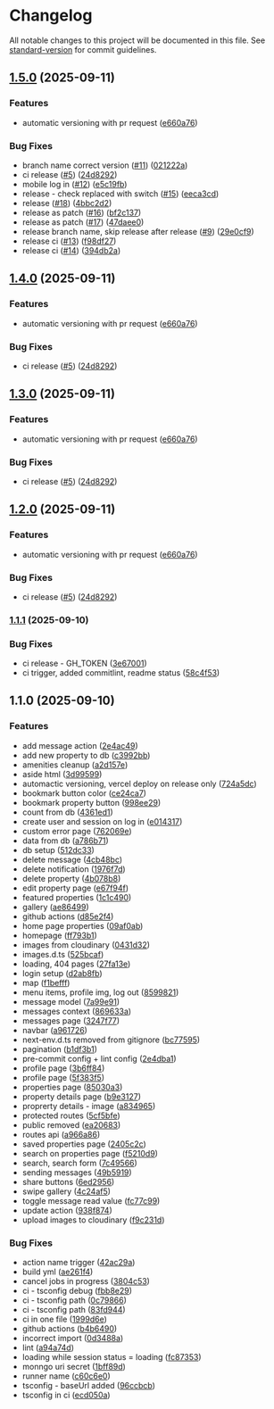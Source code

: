 # Changelog

All notable changes to this project will be documented in this file. See [standard-version](https://github.com/conventional-changelog/standard-version) for commit guidelines.

## [1.5.0](https://github.com/JedrzejTymiec/Next_PropertyPulse/compare/v1.1.1...v1.5.0) (2025-09-11)


### Features

* automatic versioning with pr request ([e660a76](https://github.com/JedrzejTymiec/Next_PropertyPulse/commit/e660a76593a6968ea0f997e2a49b7bc2c56d0037))


### Bug Fixes

* branch name correct version ([#11](https://github.com/JedrzejTymiec/Next_PropertyPulse/issues/11)) ([021222a](https://github.com/JedrzejTymiec/Next_PropertyPulse/commit/021222aade1246869440cb79c4d0e7f6d0c48961))
* ci release ([#5](https://github.com/JedrzejTymiec/Next_PropertyPulse/issues/5)) ([24d8292](https://github.com/JedrzejTymiec/Next_PropertyPulse/commit/24d829274ea4b6090276fb3010aafa60d38f032a))
* mobile log in ([#12](https://github.com/JedrzejTymiec/Next_PropertyPulse/issues/12)) ([e5c19fb](https://github.com/JedrzejTymiec/Next_PropertyPulse/commit/e5c19fb41af178d9863340d0a18c5b6d9a5bca24))
* release - check replaced with switch ([#15](https://github.com/JedrzejTymiec/Next_PropertyPulse/issues/15)) ([eeca3cd](https://github.com/JedrzejTymiec/Next_PropertyPulse/commit/eeca3cdc533c86db24fc0a8a8f1a5a6d445df2db))
* release ([#18](https://github.com/JedrzejTymiec/Next_PropertyPulse/issues/18)) ([4bbc2d2](https://github.com/JedrzejTymiec/Next_PropertyPulse/commit/4bbc2d25af680a1bec20a61077ea7ee5db6685f7))
* release as patch ([#16](https://github.com/JedrzejTymiec/Next_PropertyPulse/issues/16)) ([bf2c137](https://github.com/JedrzejTymiec/Next_PropertyPulse/commit/bf2c137a2de9785861b8211e0ed3788490baa97f))
* release as patch ([#17](https://github.com/JedrzejTymiec/Next_PropertyPulse/issues/17)) ([47daee0](https://github.com/JedrzejTymiec/Next_PropertyPulse/commit/47daee012afbf23ed6e2f048a1db53cee276fd99))
* release branch name, skip release after release ([#9](https://github.com/JedrzejTymiec/Next_PropertyPulse/issues/9)) ([29e0cf9](https://github.com/JedrzejTymiec/Next_PropertyPulse/commit/29e0cf986585f2ed957b0a3e6bdded3c47ee9951))
* release ci ([#13](https://github.com/JedrzejTymiec/Next_PropertyPulse/issues/13)) ([f98df27](https://github.com/JedrzejTymiec/Next_PropertyPulse/commit/f98df2713fd65abb8b2f27ff8e974fc9cf85996a))
* release ci ([#14](https://github.com/JedrzejTymiec/Next_PropertyPulse/issues/14)) ([394db2a](https://github.com/JedrzejTymiec/Next_PropertyPulse/commit/394db2ae90faeaf3a60070b3a757e6bf41f91363))

## [1.4.0](https://github.com/JedrzejTymiec/Next_PropertyPulse/compare/v1.1.1...v1.4.0) (2025-09-11)


### Features

* automatic versioning with pr request ([e660a76](https://github.com/JedrzejTymiec/Next_PropertyPulse/commit/e660a76593a6968ea0f997e2a49b7bc2c56d0037))


### Bug Fixes

* ci release ([#5](https://github.com/JedrzejTymiec/Next_PropertyPulse/issues/5)) ([24d8292](https://github.com/JedrzejTymiec/Next_PropertyPulse/commit/24d829274ea4b6090276fb3010aafa60d38f032a))

## [1.3.0](https://github.com/JedrzejTymiec/Next_PropertyPulse/compare/v1.1.1...v1.3.0) (2025-09-11)


### Features

* automatic versioning with pr request ([e660a76](https://github.com/JedrzejTymiec/Next_PropertyPulse/commit/e660a76593a6968ea0f997e2a49b7bc2c56d0037))


### Bug Fixes

* ci release ([#5](https://github.com/JedrzejTymiec/Next_PropertyPulse/issues/5)) ([24d8292](https://github.com/JedrzejTymiec/Next_PropertyPulse/commit/24d829274ea4b6090276fb3010aafa60d38f032a))

## [1.2.0](https://github.com/JedrzejTymiec/Next_PropertyPulse/compare/v1.1.1...v1.2.0) (2025-09-11)


### Features

* automatic versioning with pr request ([e660a76](https://github.com/JedrzejTymiec/Next_PropertyPulse/commit/e660a76593a6968ea0f997e2a49b7bc2c56d0037))


### Bug Fixes

* ci release ([#5](https://github.com/JedrzejTymiec/Next_PropertyPulse/issues/5)) ([24d8292](https://github.com/JedrzejTymiec/Next_PropertyPulse/commit/24d829274ea4b6090276fb3010aafa60d38f032a))

### [1.1.1](https://github.com/JedrzejTymiec/Next_PropertyPulse/compare/v1.1.0...v1.1.1) (2025-09-10)


### Bug Fixes

* ci release - GH_TOKEN ([3e67001](https://github.com/JedrzejTymiec/Next_PropertyPulse/commit/3e67001aa93c24cc070b64d304728c13ef8825ee))
* ci trigger, added commitlint, readme status ([58c4f53](https://github.com/JedrzejTymiec/Next_PropertyPulse/commit/58c4f5324c90097ff6ca0686497add4d821b0963))

## 1.1.0 (2025-09-10)


### Features

* add message action ([2e4ac49](https://github.com/JedrzejTymiec/Next_PropertyPulse/commit/2e4ac4930c6c18712f6bcafccfe25a38b164604a))
* add new property to db ([c3992bb](https://github.com/JedrzejTymiec/Next_PropertyPulse/commit/c3992bbf9c6aacae38b58ae970c6824bd956476a))
* amenities cleanup ([a2d157e](https://github.com/JedrzejTymiec/Next_PropertyPulse/commit/a2d157e98d96be839d276a82f49863ce52ef680d))
* aside html ([3d99599](https://github.com/JedrzejTymiec/Next_PropertyPulse/commit/3d99599220c11369a7ebe8e0ad83f41169191191))
* automactic versioning, vercel deploy on release only ([724a5dc](https://github.com/JedrzejTymiec/Next_PropertyPulse/commit/724a5dc6d392f321780ae85ed98952199439e6cc))
* bookmark button color ([ce24ca7](https://github.com/JedrzejTymiec/Next_PropertyPulse/commit/ce24ca7e3111841b2e14073ee45dbfd9c6da1877))
* bookmark property button ([998ee29](https://github.com/JedrzejTymiec/Next_PropertyPulse/commit/998ee29b7f13fc04a5ea2b57e35417e8a7fdc171))
* count from db ([4361ed1](https://github.com/JedrzejTymiec/Next_PropertyPulse/commit/4361ed1fd1af46cbcd32139cd71ed2378256f8cf))
* create user and session on log in ([e014317](https://github.com/JedrzejTymiec/Next_PropertyPulse/commit/e014317df6c1de9ffdefea0d7e805d36ba17c172))
* custom error page ([762069e](https://github.com/JedrzejTymiec/Next_PropertyPulse/commit/762069e3c7889db42b18c2344886abaabfec5c36))
* data from db ([a786b71](https://github.com/JedrzejTymiec/Next_PropertyPulse/commit/a786b7147313c26a532efd113a0a0571d6b9b52f))
* db setup ([512dc33](https://github.com/JedrzejTymiec/Next_PropertyPulse/commit/512dc33fbb99ef74944376f7ea6db39a05163dca))
* delete message ([4cb48bc](https://github.com/JedrzejTymiec/Next_PropertyPulse/commit/4cb48bcad573042668e624cde84be01fdbe50bea))
* delete notification ([1976f7d](https://github.com/JedrzejTymiec/Next_PropertyPulse/commit/1976f7d037bc09280638a36aded13df972ad54a6))
* delete property ([4b078b8](https://github.com/JedrzejTymiec/Next_PropertyPulse/commit/4b078b88a9010c63695d03406cc3ee61934503db))
* edit property page ([e67f94f](https://github.com/JedrzejTymiec/Next_PropertyPulse/commit/e67f94f42e568b875e872410440a649e51322a39))
* featured properties ([1c1c490](https://github.com/JedrzejTymiec/Next_PropertyPulse/commit/1c1c49051b0a20a84afe541a66c8c2cf7fd4ae02))
* gallery ([ae86499](https://github.com/JedrzejTymiec/Next_PropertyPulse/commit/ae864992afd8d8fb9de6b71f5fc39c8aaeb6e753))
* github actions ([d85e2f4](https://github.com/JedrzejTymiec/Next_PropertyPulse/commit/d85e2f46c77bed87b09a8b1f07910fd0d934ed04))
* home page properties ([09af0ab](https://github.com/JedrzejTymiec/Next_PropertyPulse/commit/09af0abe5f2c99ac05367e5df992a674b54a9692))
* homepage ([ff793b1](https://github.com/JedrzejTymiec/Next_PropertyPulse/commit/ff793b18749d1199889f1a412fd2a09d6b1538c7))
* images from cloudinary ([0431d32](https://github.com/JedrzejTymiec/Next_PropertyPulse/commit/0431d320f79bba06832b83c74b06a1b522d210f1))
* images.d.ts ([525bcaf](https://github.com/JedrzejTymiec/Next_PropertyPulse/commit/525bcafff9924e965552f7177c9e7bb6fbc35ba3))
* loading, 404 pages ([27fa13e](https://github.com/JedrzejTymiec/Next_PropertyPulse/commit/27fa13e14eeeb0574ef33f97266bb3d6affc34ae))
* login setup ([d2ab8fb](https://github.com/JedrzejTymiec/Next_PropertyPulse/commit/d2ab8fb7dc9abe81695e6d98d715d5495d37d179))
* map ([f1befff](https://github.com/JedrzejTymiec/Next_PropertyPulse/commit/f1befff13e59fbfe7481c1299a3d68c382a43bf5))
* menu items, profile img, log out ([8599821](https://github.com/JedrzejTymiec/Next_PropertyPulse/commit/85998211087aa77628a1be5f6da9fd95310386f1))
* message model ([7a99e91](https://github.com/JedrzejTymiec/Next_PropertyPulse/commit/7a99e917408287c4c7cf35f8a13743b4fe90f383))
* messages context ([869633a](https://github.com/JedrzejTymiec/Next_PropertyPulse/commit/869633adeeacdc4a4b00ab8082f10bd4880bd3b3))
* messages page ([3247f77](https://github.com/JedrzejTymiec/Next_PropertyPulse/commit/3247f777927d51f4a274ff1f6790a2055db911e3))
* navbar ([a961726](https://github.com/JedrzejTymiec/Next_PropertyPulse/commit/a961726a7904e5149193a7be7036176bd13d69de))
* next-env.d.ts removed from gitignore ([bc77595](https://github.com/JedrzejTymiec/Next_PropertyPulse/commit/bc775955438d15a65661638ab1b0b4ddac290bc5))
* pagination ([b1df3b1](https://github.com/JedrzejTymiec/Next_PropertyPulse/commit/b1df3b1365b4d8ac3421c6f5165d12fa2cf4d189))
* pre-commit config + lint config ([2e4dba1](https://github.com/JedrzejTymiec/Next_PropertyPulse/commit/2e4dba152d6d0847a991927a0f478ca2ce261d4c))
* profile page ([3b6ff84](https://github.com/JedrzejTymiec/Next_PropertyPulse/commit/3b6ff840e42978b70ab02ed133033d483396c8de))
* profile page ([5f383f5](https://github.com/JedrzejTymiec/Next_PropertyPulse/commit/5f383f5b0ab14b7196c18687c92e93b918c0707f))
* properties page ([85030a3](https://github.com/JedrzejTymiec/Next_PropertyPulse/commit/85030a373468e3bcce426c45499250ccecab0a6c))
* property details page ([b9e3127](https://github.com/JedrzejTymiec/Next_PropertyPulse/commit/b9e31278a6ecea93ed42c433d8314a45f5209598))
* proprerty details - image ([a834965](https://github.com/JedrzejTymiec/Next_PropertyPulse/commit/a834965135a899a2c89f7178f887ba4421d3ee0e))
* protected routes ([5cf5bfe](https://github.com/JedrzejTymiec/Next_PropertyPulse/commit/5cf5bfeaa62e94c9a895819842f0ae5a2f1831c4))
* public removed ([ea20683](https://github.com/JedrzejTymiec/Next_PropertyPulse/commit/ea20683bb23ff9f74e5889161299ef323b933796))
* routes api ([a966a86](https://github.com/JedrzejTymiec/Next_PropertyPulse/commit/a966a86901f725260968871b9ccffb29ef0c6028))
* saved properties page ([2405c2c](https://github.com/JedrzejTymiec/Next_PropertyPulse/commit/2405c2c8bea0778106029ef5dad05f96c32b2f59))
* search on properties page ([f5210d9](https://github.com/JedrzejTymiec/Next_PropertyPulse/commit/f5210d977fbe85f9fa0ab9e758bca91efade33e1))
* search, search form ([7c49566](https://github.com/JedrzejTymiec/Next_PropertyPulse/commit/7c49566dcc2ca33a78777ca9ea04f961304a21f9))
* sending messages ([49b5919](https://github.com/JedrzejTymiec/Next_PropertyPulse/commit/49b5919c1c6e5b0de65618e2e994c1d183d0b17a))
* share buttons ([6ed2956](https://github.com/JedrzejTymiec/Next_PropertyPulse/commit/6ed295670306172946cc50e172113b4cb310077c))
* swipe gallery ([4c24af5](https://github.com/JedrzejTymiec/Next_PropertyPulse/commit/4c24af50234e5f868e5fdb471a9bd32809cdbc56))
* toggle message read value ([fc77c99](https://github.com/JedrzejTymiec/Next_PropertyPulse/commit/fc77c99d18e34452eadb9439ea3b4e4e4cdc2e85))
* update action ([938f874](https://github.com/JedrzejTymiec/Next_PropertyPulse/commit/938f874759e66d78806b2012d7cb4e34c0758a4e))
* upload images to cloudinary ([f9c231d](https://github.com/JedrzejTymiec/Next_PropertyPulse/commit/f9c231d57c9c1d094922cca418bd89900df25966))


### Bug Fixes

* action name trigger ([42ac29a](https://github.com/JedrzejTymiec/Next_PropertyPulse/commit/42ac29a6a0b330ce59ca53a8aff42d6cd302002c))
* build yml ([ae261f4](https://github.com/JedrzejTymiec/Next_PropertyPulse/commit/ae261f43764669b0e4de4abd7c7d27848a2a23a3))
* cancel jobs in progress ([3804c53](https://github.com/JedrzejTymiec/Next_PropertyPulse/commit/3804c533feefe50f562c64fd58466aa2f2e6118e))
* ci - tsconfig debug ([fbb8e29](https://github.com/JedrzejTymiec/Next_PropertyPulse/commit/fbb8e29149fa8cda5dab4c49d20b7cb03673f352))
* ci - tsconfig path ([0c79866](https://github.com/JedrzejTymiec/Next_PropertyPulse/commit/0c798668f27c1c47d31ef5ea59b377c6a746dc78))
* ci - tsconfig path ([83fd944](https://github.com/JedrzejTymiec/Next_PropertyPulse/commit/83fd94480936ab7eae1fb58c2b6c6334cea7fb08))
* ci in one file ([1999d6e](https://github.com/JedrzejTymiec/Next_PropertyPulse/commit/1999d6eb91ad304f9065d05f07efb041612067ea))
* github actions ([b4b6490](https://github.com/JedrzejTymiec/Next_PropertyPulse/commit/b4b649048e20ea193975e93b468dc4643eb1bf42))
* incorrect import ([0d3488a](https://github.com/JedrzejTymiec/Next_PropertyPulse/commit/0d3488a2a254d39124ec822ef9c4832927e7386b))
* lint ([a94a74d](https://github.com/JedrzejTymiec/Next_PropertyPulse/commit/a94a74d0268810af25ad5e79ca316afba64077af))
* loading while session status = loading ([fc87353](https://github.com/JedrzejTymiec/Next_PropertyPulse/commit/fc8735395b69014a6a888c0361934a3e645af4b0))
* monngo uri secret ([1bff89d](https://github.com/JedrzejTymiec/Next_PropertyPulse/commit/1bff89d7cc947d8ebb33dc601503eb1b705beb0c))
* runner name ([c60c6e0](https://github.com/JedrzejTymiec/Next_PropertyPulse/commit/c60c6e05569346200467550a69dd2d339a27b110))
* tsconfig - baseUrl added ([96ccbcb](https://github.com/JedrzejTymiec/Next_PropertyPulse/commit/96ccbcb1acf4807f77c21de91ee90ab763f5fe0f))
* tsconfig in ci ([ecd050a](https://github.com/JedrzejTymiec/Next_PropertyPulse/commit/ecd050a852314ce3fc85ec32b25eecc6cac74dd9))

